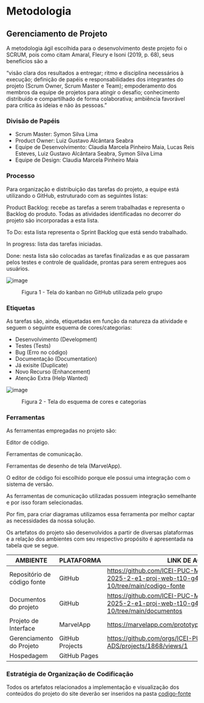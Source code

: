 
# Metodologia

## Gerenciamento de Projeto
A metodologia ágil escolhida para o desenvolvimento deste projeto foi o SCRUM, pois como citam Amaral, Fleury e Isoni (2019, p. 68), seus benefícios são a

“visão clara dos resultados a entregar; ritmo e disciplina necessários à execução; definição de papéis e responsabilidades dos integrantes do projeto (Scrum Owner, Scrum Master e Team); empoderamento dos membros da equipe de projetos para atingir o desafio; conhecimento distribuído e compartilhado de forma colaborativa; ambiência favorável para crítica às ideias e não às pessoas.”

### Divisão de Papéis


- Scrum Master: Symon Silva Lima
- Product Owner: Luiz Gustavo Alcântara Seabra
- Equipe de Desenvolvimento: Claudia Marcela Pinheiro Maia, Lucas Reis Esteves, Luiz Gustavo Alcântara Seabra, Symon Silva Lima
- Equipe de Design: Claudia Marcela Pinheiro Maia

### Processo

Para organização e distribuição das tarefas do projeto, a equipe está utilizando o GitHub, estruturado com as seguintes listas:

Product Backlog: recebe as tarefas a serem trabalhadas e representa o Backlog do produto. Todas as atividades identificadas no decorrer do projeto são incorporadas a esta lista.

To Do: esta lista representa o Sprint Backlog que está sendo trabalhado.

In progress: lista das tarefas iniciadas.

Done: nesta lista são colocadas as tarefas finalizadas e as que passaram pelos testes e controle de qualidade, prontas para serem entregues aos usuários.

![image](https://github.com/user-attachments/assets/d6669448-e18f-4658-9a84-f075ebb9d37d)

<figure> 
    <figcaption>Figura 1 - Tela do kanban no GitHub utilizada pelo grupo</figcaption>
</figure> 

### Etiquetas
<p>As tarefas são, ainda, etiquetadas em função da natureza da atividade e seguem o seguinte esquema de cores/categorias:</p>

<ul>
  <li>Desenvolvimento (Development)</li>
  <li>Testes (Tests)</li>
  <li>Bug (Erro no código)</li> 
  <li>Documentação (Documentation)</li>
  <li>Já exisite (Duplicate) </li>
  <li>Novo Recurso (Enhancement)</li>
  <li>Atenção Extra (Help Wanted)</li>
  
</ul>

![image](https://github.com/user-attachments/assets/592e0dd8-fad4-463e-8eb7-88e25dc6b54e)



<figure> 
    <figcaption>Figura 2 - Tela do esquema de cores e categorias</figcaption>
</figure> 
  
### Ferramentas

As ferramentas empregadas no projeto são:

Editor de código.

Ferramentas de comunicação.

Ferramentas de desenho de tela (MarvelApp).

O editor de código foi escolhido porque ele possui uma integração com o sistema de versão.

As ferramentas de comunicação utilizadas possuem integração semelhante e por isso foram selecionadas.

Por fim, para criar diagramas utilizamos essa ferramenta por melhor captar as necessidades da nossa solução.

Os artefatos do projeto são desenvolvidos a partir de diversas plataformas e a relação dos ambientes com seu respectivo propósito é apresentada na tabela que se segue.

| AMBIENTE                            | PLATAFORMA                         | LINK DE ACESSO                         |
|-------------------------------------|------------------------------------|----------------------------------------|
| Repositório de código fonte         | GitHub                             | https://github.com/ICEI-PUC-Minas-PMV-ADS/pmv-ads-2025-2-e1-proj-web-t10-g4-turma-10/tree/main/codigo-fonte                          |
| Documentos do projeto               | GitHub                             | https://github.com/ICEI-PUC-Minas-PMV-ADS/pmv-ads-2025-2-e1-proj-web-t10-g4-turma-10/tree/main/documentos                            |
| Projeto de Interface                | MarvelApp                              |  https://marvelapp.com/prototype/cfjjfg9/screen/96923410                         |
| Gerenciamento do Projeto            | GitHub Projects                    | https://github.com/orgs/ICEI-PUC-Minas-PMV-ADS/projects/1868/views/1                            |
| Hospedagem                          | GitHub Pages                       |                            |


### Estratégia de Organização de Codificação 

Todos os artefatos relacionados a implementação e visualização dos conteúdos do projeto do site deverão ser inseridos na pasta [codigo-fonte](https://github.com/ICEI-PUC-Minas-PMV-ADS/pmv-ads-2025-2-e1-proj-web-t10-g4-turma-10/tree/main/codigo-fonte)
